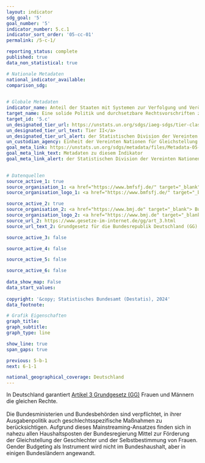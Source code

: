 ```yaml
---
layout: indicator    
sdg_goal: '5'    
goal_number: '5'    
indicator_number: 5.c.1    
indicator_sort_order: '05-cc-01'    
permalink: /5-c-1/    

reporting_status: complete    
published: true    
data_non_statistical: true    

# Nationale Metadaten    
national_indicator_available:     
comparison_sdg:     
    

# Globale Metadaten    
indicator_name: Anteil der Staaten mit Systemen zur Verfolgung und Veröffentlichung von Mittelzuwendungen für die Geschlechtergleichstellung und Förderung der Selbstbestimmung der Frauen    
target_name: Eine solide Politik und durchsetzbare Rechtsvorschriften zur Förderung der Gleichstellung der Geschlechter und der Selbstbestimmung aller Frauen und Mädchen auf allen Ebenen beschließen und verstärken    
target_id: '5.c'    
un_designated_tier_url: https://unstats.un.org/sdgs/iaeg-sdgs/tier-classification/'    
un_designated_tier_url_text: Tier II</a>    
un_designated_tier_url_alert: der Statistischen Division der Vereinten Nationen    
un_custodian_agency: Einheit der Vereinten Nationen für Gleichstellung und Ermächtigung der Frauen (UN Women)<br>Organisation für wirtschaftliche Zusammenarbeit und Entwicklung (OECD)<br>Entwicklungsprogramm der Vereinten Nationen (UNDP)    
goal_meta_link: https://unstats.un.org/sdgs/metadata/files/Metadata-05-0c-01.pdf    
goal_meta_link_text: Metadaten zu diesem Indikator    
goal_meta_link_alert: der Statistischen Division der Vereinten Nationen    
    

# Datenquellen
source_active_1: true
source_organisation_1: <a href="https://www.bmfsfj.de/" target="_blank"> Bundesministerium für Familie, Senioren, Frauen und Jugend (BMFSFJ) </a>
source_organisation_logo_1: <a href="https://www.bmfsfj.de/" target="_blank"><img src="https://sdg-indikatoren.de/public/OrgImgDe/bmfsfj.png" alt="Logo bmfsfj" style="height:60px; width:148px"/></a>

source_active_2: true
source_organisation_2: <a href="https://www.bmj.de" target="_blank"> Bundesministerium der Justiz (BMJ) und das Bundesamt für Justiz (BfJ) </a>
source_organisation_logo_2: <a href="https://www.bmj.de" target="_blank"><img src="https://sdg-indikatoren.de/public/OrgImgDe/bmj.png" alt="Logo bmj" style="height:60px; width:148px"/></a>
source_url_2: https://www.gesetze-im-internet.de/gg/art_3.html
source_url_text_2: Grundgesetz für die Bundesrepublik Deutschland (GG) - Artikel 3 - in der jeweils gültigen Fassung

source_active_3: false

source_active_4: false

source_active_5: false

source_active_6: false
    
data_show_map: False    
data_start_values:     
    
copyright: '&copy; Statistisches Bundesamt (Destatis), 2024'    
data_footnote:     

# Grafik Eigenschaften    
graph_title: 
graph_subtitle:     
graph_type: line    

show_line: true
span_gaps: true    

previous: 5-b-1    
next: 6-1-1    

national_geographical_coverage: Deutschland    
---
```



In Deutschland garantiert <a  href="https://www.gesetze-im-internet.de/gg/art_3.html" target="_blank" onclick="return confirm_alert('des Justizministeriums','De');">Artikel 3 Grundgesetz (GG)</a> Frauen und Männern die gleichen Rechte.<br>
<br>
Die Bundesministerien und Bundesbehörden sind verpflichtet, in ihrer Ausgabenpolitik auch geschlechtsspezifische Maßnahmen zu berücksichtigen. Aufgrund dieses Mainstreaming-Ansatzes finden sich in nahezu allen Haushaltsposten der Bundesregierung Mittel zur Förderung der Gleichstellung der Geschlechter und der Selbstbestimmung von Frauen. <br> 
Gender Budgeting als Instrument wird nicht im Bundeshaushalt, aber in einigen Bundesländern angewandt.